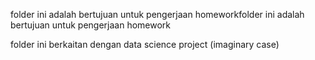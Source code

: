 folder ini adalah bertujuan
untuk pengerjaan homeworkfolder ini adalah bertujuan
untuk pengerjaan homework

folder ini berkaitan
dengan data science project (imaginary case)

